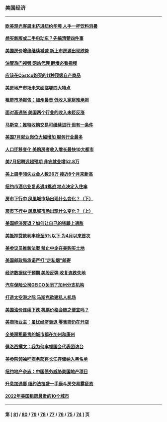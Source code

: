### 美国经济
---
#### [欧美观光客周末挤进纽约华埠 人手一杯饮料消暑](../../pages/ncid1078158/n13797873.md?08081645) 
#### [想买新版或二手电动车？先搞清楚四件事](../../pages/ncid1078158/n13789061.md?08081645) 
#### [美国房价增涨继续减速 新上市房源出现跌势](../../pages/ncid1078158/n13797609.md?08081645) 
#### [油管热门视频 网站代理 翻墙必看视频](http://209.222.30.114:81/youtube.html?08081645)
#### [应该在Costco购买的11种顶级自产商品](../../pages/ncid1078158/n13796810.md?08081645) 
#### [美房地产市场未来面临哪四大特点](../../pages/ncid1078158/n13794380.md?08081645) 
#### [租房市场报告：加州最贵 低收入家庭难承担](../../pages/ncid1078158/n13797333.md?08081645) 
#### [面对高通胀 美国两个行业的收入未贬反涨](../../pages/ncid1078158/n13797227.md?08081645) 
#### [马斯克：推特收购交易可继续进行 但有一条件](../../pages/ncid1078158/n13797120.md?08081645) 
#### [美国7月就业岗位大幅增加 服务行业最多](../../pages/ncid1078158/n13796775.md?08081645) 
#### [人口迁移变化 美购房者收入增长最快10大都市](../../pages/ncid1078158/n13796768.md?08081645) 
#### [美7月招聘远超预期 非农就业增52.8万](../../pages/ncid1078158/n13796471.md?08081645) 
#### [美上周申领失业金人数26万 接近8个月来新高](../../pages/ncid1078158/n13795712.md?08081645) 
#### [纽约市酒店业复苏遇4挑战 地点决定入住率](../../pages/ncid1078158/n13796063.md?08081645) 
#### [房市下行中 凤凰城市场出现什么变化？（下）](../../pages/ncid1078158/n13796118.md?08081645) 
#### [房市下行中 凤凰城市场出现什么变化？（上）](../../pages/ncid1078158/n13796041.md?08081645) 
#### [美国经济衰退？如何让自己的钱跟上通胀](../../pages/ncid1078158/n13795899.md?08081645) 
#### [美抵押贷款利率降至5%以下 为4月以来首次](../../pages/ncid1078158/n13795781.md?08081645) 
#### [美参议员推新法案 禁止中企在美购买土地](../../pages/ncid1078158/n13795626.md?08081645) 
#### [美国邮政局承诺严打“走私烟”邮寄](../../pages/ncid1078158/n13795179.md?08081645) 
#### [经济数据优于预期 美股反弹 收复连跌失地](../../pages/ncid1078158/n13795007.md?08081645) 
#### [汽车保险公司GEICO关闭了加州分支机构](../../pages/ncid1078158/n13795050.md?08081645) 
#### [打造太空港之际 马斯克欲建私人机场](../../pages/ncid1078158/n13794890.md?08081645) 
#### [美国油价连续下跌 机票价格会随之便宜吗？](../../pages/ncid1078158/n13794895.md?08081645) 
#### [美商场业主：虽忧经济衰退 零售商仍在开店](../../pages/ncid1078158/n13794313.md?08081645) 
#### [全美房租最贵的城市都在加州和康州](../../pages/ncid1078158/n13794200.md?08081645) 
#### [佩洛西撰文：我为何率领国会代表团访台](../../pages/ncid1078158/n13794094.md?08081645) 
#### [美参院领袖吁商务部将长江存储纳入黑名单](../../pages/ncid1078158/n13793994.md?08081645) 
#### [纽约地产杂志：中国债务威胁美国地产项目](../../pages/ncid1078158/n13793660.md?08081645) 
#### [升息加通膨 纽约法拉盛一手康斗房交易露疲态](../../pages/ncid1078158/n13793663.md?08081645) 
#### [2022年美国租房最贵的10个城市](../../pages/ncid1078158/n13793563.md?08081645) 

---
#### 第 [ [81](./81.md?08081645) / [80](./80.md?08081645) / [79](./79.md?08081645) / [78](./78.md?08081645) / [77](./77.md?08081645) / [76](./76.md?08081645) / [75](./75.md?08081645) / [74](./74.md?08081645) ] 页
